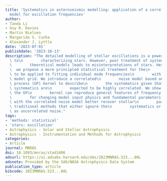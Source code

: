 ```yaml
---
title: 'Systematics in asteroseismic modelling: application of a correlated noise
  model for oscillation frequencies'
author:
- Tanda Li
- Guy R. Davies
- Martin Nielsen
- Margarida S. Cunha
- Alexander J. Lyttle
date: '2023-07-01'
publishdate: '2023-10-13'
description: "The detailed modelling of stellar oscillations is a powerful approach\
  \ to\n        characterizing stars. However, poor treatment of systematics in\n\
  \        theoretical models leads to misinterpretations of stars. Here,\n      \
  \  we propose a more principled statistical treatment for the\n        systematics\
  \ to be applied to fitting individual mode frequencies\n        with a typical stellar\
  \ model grid. We introduce a correlated\n        noise model based on a Gaussian\
  \ process (GP) kernel to describe\n        the systematics given that mode frequency\
  \ systematics are\n        expected to be highly correlated. We show that tuning\
  \ the GP\n        kernel can reproduce general features of frequency variations\n\
  \        for changing model input physics and fundamental parameters.\n        Fits\
  \ with the correlated noise model better recover stellar\n        parameters than\
  \ traditional methods that either ignore the\n        systematics or treat them\
  \ as uncorrelated noise."
tags:
- 'methods: statistical'
- 'stars: oscillation'
- Astrophysics - Solar and Stellar Astrophysics
- Astrophysics - Instrumentation and Methods for Astrophysics
categories:
- Article
journal: MNRAS
doi: 10.1093/mnras/stad1406
adsurl: https://ui.adsabs.harvard.edu/abs/2023MNRAS.523...80L
adsnote: Provided by the SAO/NASA Astrophysics Data System
publication_type: article
bibcode: 2023MNRAS.523...80L
---
```

